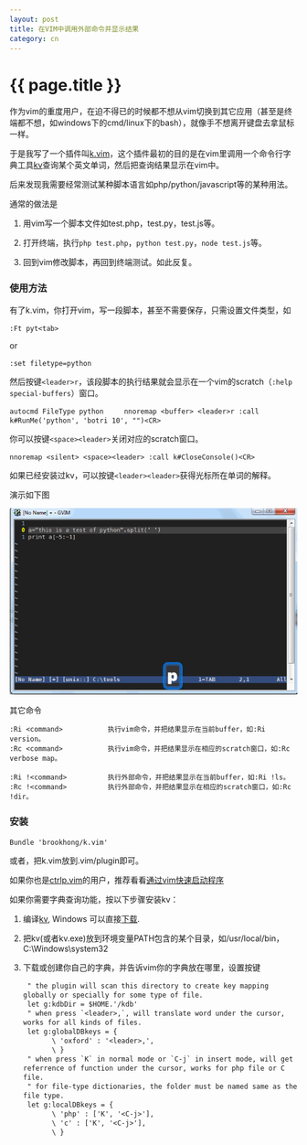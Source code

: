 ```yaml
---
layout: post
title: 在VIM中调用外部命令并显示结果
category: cn
---
```


{{ page.title }}
================

作为vim的重度用户，在迫不得已的时候都不想从vim切换到其它应用（甚至是终端都不想，如windows下的cmd/linux下的bash），就像手不想离开键盘去拿鼠标一样。

于是我写了一个插件叫[k.vim](https://github.com/brookhong/k.vim)，这个插件最初的目的是在vim里调用一个命令行字典工具[kv](https://github.com/brookhong/kv)查询某个英文单词，然后把查询结果显示在vim中。

后来发现我需要经常测试某种脚本语言如php/python/javascript等的某种用法。

通常的做法是

1. 用vim写一个脚本文件如test.php，test.py，test.js等。

1. 打开终端，执行`php test.php`，`python test.py`，`node test.js`等。

1. 回到vim修改脚本，再回到终端测试。如此反复。


### 使用方法

有了k.vim，你打开vim，写一段脚本，甚至不需要保存，只需设置文件类型，如

    :Ft pyt<tab>

or

    :set filetype=python

然后按键`<leader>r`，该段脚本的执行结果就会显示在一个vim的scratch（`:help special-buffers`）窗口。

    autocmd FileType python     nnoremap <buffer> <leader>r :call k#RunMe('python', 'botri 10', "")<CR>

你可以按键`<space><leader>`关闭对应的scratch窗口。

    nnoremap <silent> <space><leader> :call k#CloseConsole()<CR>

如果已经安装过kv，可以按键`<leader><leader>`获得光标所在单词的解释。

演示如下图

![k.vim](/assets/images/k.gif)

其它命令

    :Ri <command>           执行vim命令，并把结果显示在当前buffer，如:Ri version。
    :Rc <command>           执行vim命令，并把结果显示在相应的scratch窗口，如:Rc verbose map。

    :Ri !<command>          执行外部命令，并把结果显示在当前buffer，如:Ri !ls。
    :Rc !<command>          执行外部命令，并把结果显示在相应的scratch窗口，如:Rc !dir。

### 安装

    Bundle 'brookhong/k.vim'

或者，把k.vim放到.vim/plugin即可。

如果你也是[ctrlp.vim](https://github.com/kien/ctrlp.vim)的用户，推荐看看[通过vim快速启动程序](/2014/10/27/klauncher-cn.html)

如果你需要字典查询功能，按以下步骤安装kv：

1. 编译[kv](https://github.com/brookhong/kv), Windows 可以直接[下载](/assets/downloads/kv.zip).
1. 把kv(或者kv.exe)放到环境变量PATH包含的某个目录，如/usr/local/bin，C:\Windows\system32
1. 下载或创建你自己的字典，并告诉vim你的字典放在哪里，设置按键

        " the plugin will scan this directory to create key mapping globally or specially for some type of file.
        let g:kdbDir = $HOME.'/kdb'
        " when press `<leader>,`, will translate word under the cursor, works for all kinds of files.
        let g:globalDBkeys = {
              \ 'oxford' : '<leader>,',
              \ }
        " when press `K` in normal mode or `C-j` in insert mode, will get referrence of function under the cursor, works for php file or C file.
        " for file-type dictionaries, the folder must be named same as the file type.
        let g:localDBkeys = {
              \ 'php' : ['K', '<C-j>'],
              \ 'c' : ['K', '<C-j>'],
              \ }
